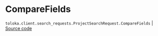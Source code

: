 # CompareFields
`toloka.client.search_requests.ProjectSearchRequest.CompareFields` | [Source code](https://github.com/Toloka/toloka-kit/blob/v1.2.2/src/client/search_requests.py#L194)

